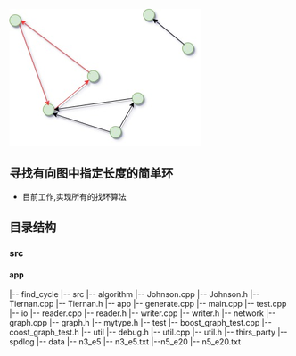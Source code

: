 ![alt sss](find_cycle.jpg)

## 寻找有向图中指定长度的简单环

- 目前工作,实现所有的找环算法

## 目录结构
### src
#### app

|-- find_cycle
    |-- src
        |-- algorithm
            |-- Johnson.cpp
            |-- Johnson.h
            |-- Tiernan.cpp
            |-- Tiernan.h
        |-- app
            |-- generate.cpp
            |-- main.cpp
            |-- test.cpp
        |-- io
            |-- reader.cpp
            |-- reader.h
            |-- writer.cpp
            |-- writer.h
        |-- network
            |-- graph.cpp
            |-- graph.h
            |-- mytype.h
        |-- test
            |-- boost_graph_test.cpp
            |-- coost_graph_test.h
        |-- util
            |-- debug.h
            |-- util.cpp
            |-- util.h
    |-- thirs_party 
        |--spdlog
    |-- data
        |-- n3_e5
            |-- n3_e5.txt
        |--n5_e20
            |-- n5_e20.txt
